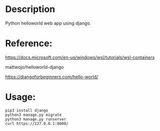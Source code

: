 # Description

Python helloworld web app using django.

# Reference: 

https://docs.microsoft.com/en-us/windows/wsl/tutorials/wsl-containers

mattwojo/helloworld-django

https://djangoforbeginners.com/hello-world/

# Usage: 

    pip3 install django
    python3 manage.py migrate
    python3 manage.py runserver
    curl https://127.0.0.1:8000/
